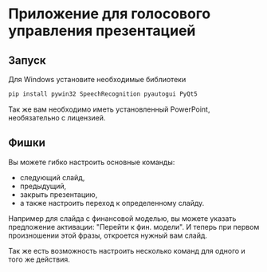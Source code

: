 # Приложение для голосового управления презентацией
## Запуск
Для Windows установите необходимые библиотеки
```bash
pip install pywin32 SpeechRecognition pyautogui PyQt5
```
Так же вам необходимо иметь установленный PowerPoint, необязательно с лицензией.
## Фишки
Вы можете гибко настроить основные команды: 
- следующий слайд, 
- предыдущий, 
- закрыть презентацию, 
- а также настроить переход к определенному слайду.

Например для слайда с финансовой моделью, вы можете указать предложение активации: "Перейти к фин. модели". И теперь при первом произношении этой фразы, откроется нужный вам слайд.

Так же есть возможность настроить несколько команд для одного и того же действия.   
